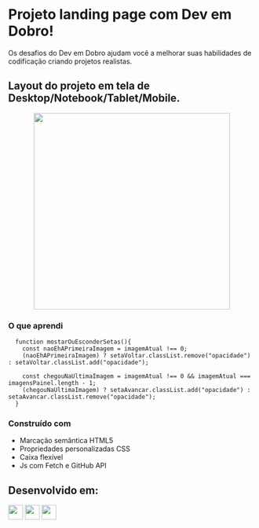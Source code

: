 # Projeto landing page com Dev em Dobro!

Os desafios do Dev em Dobro ajudam você a melhorar suas habilidades de codificação criando projetos realistas.

## Layout do projeto em tela de Desktop/Notebook/Tablet/Mobile.

<div align="center">

  <img src="https://github.com/HumbertoFox/repository/assets/126817628/1ae62ccd-a74e-434d-aa4c-967119b86c7d" width="400px"/>

</div>

### O que aprendi

```Js
  function mostarOuEsconderSetas(){
    const naoEhAPrimeiraImagem = imagemAtual !== 0;
    (naoEhAPrimeiraImagem) ? setaVoltar.classList.remove("opacidade") : setaVoltar.classList.add("opacidade");

    const chegouNaUltimaImagem = imagemAtual !== 0 && imagemAtual === imagensPainel.length - 1;
    (chegouNaUltimaImagem) ? setaAvancar.classList.add("opacidade") : setaAvancar.classList.remove("opacidade");
  }
```

### Construído com

- Marcação semântica HTML5
- Propriedades personalizadas CSS
- Caixa flexível
- Js com Fetch e GitHub API

## Desenvolvido em:

<div>
  <img src="https://cdn.jsdelivr.net/gh/devicons/devicon/icons/html5/html5-original.svg" width="30px"/>
  <img src="https://cdn.jsdelivr.net/gh/devicons/devicon/icons/css3/css3-original.svg" width="30px"/>
  <img src="https://cdn.jsdelivr.net/gh/devicons/devicon/icons/javascript/javascript-plain.svg" width="30px"/>
</div>
